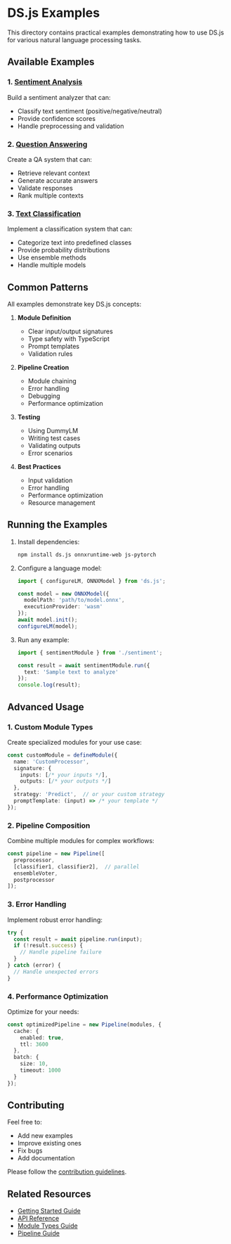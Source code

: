 # DS.js Examples

This directory contains practical examples demonstrating how to use DS.js for various natural language processing tasks.

## Available Examples

### 1. [Sentiment Analysis](sentiment/README.md)
Build a sentiment analyzer that can:
- Classify text sentiment (positive/negative/neutral)
- Provide confidence scores
- Handle preprocessing and validation

### 2. [Question Answering](qa/README.md)
Create a QA system that can:
- Retrieve relevant context
- Generate accurate answers
- Validate responses
- Rank multiple contexts

### 3. [Text Classification](classification/README.md)
Implement a classification system that can:
- Categorize text into predefined classes
- Provide probability distributions
- Use ensemble methods
- Handle multiple models

## Common Patterns

All examples demonstrate key DS.js concepts:

1. **Module Definition**
   - Clear input/output signatures
   - Type safety with TypeScript
   - Prompt templates
   - Validation rules

2. **Pipeline Creation**
   - Module chaining
   - Error handling
   - Debugging
   - Performance optimization

3. **Testing**
   - Using DummyLM
   - Writing test cases
   - Validating outputs
   - Error scenarios

4. **Best Practices**
   - Input validation
   - Error handling
   - Performance optimization
   - Resource management

## Running the Examples

1. Install dependencies:
   ```bash
   npm install ds.js onnxruntime-web js-pytorch
   ```

2. Configure a language model:
   ```typescript
   import { configureLM, ONNXModel } from 'ds.js';
   
   const model = new ONNXModel({
     modelPath: 'path/to/model.onnx',
     executionProvider: 'wasm'
   });
   await model.init();
   configureLM(model);
   ```

3. Run any example:
   ```typescript
   import { sentimentModule } from './sentiment';
   
   const result = await sentimentModule.run({
     text: 'Sample text to analyze'
   });
   console.log(result);
   ```

## Advanced Usage

### 1. Custom Module Types

Create specialized modules for your use case:

```typescript
const customModule = defineModule({
  name: 'CustomProcessor',
  signature: {
    inputs: [/* your inputs */],
    outputs: [/* your outputs */]
  },
  strategy: 'Predict',  // or your custom strategy
  promptTemplate: (input) => /* your template */
});
```

### 2. Pipeline Composition

Combine multiple modules for complex workflows:

```typescript
const pipeline = new Pipeline([
  preprocessor,
  [classifier1, classifier2],  // parallel
  ensembleVoter,
  postprocessor
]);
```

### 3. Error Handling

Implement robust error handling:

```typescript
try {
  const result = await pipeline.run(input);
  if (!result.success) {
    // Handle pipeline failure
  }
} catch (error) {
  // Handle unexpected errors
}
```

### 4. Performance Optimization

Optimize for your needs:

```typescript
const optimizedPipeline = new Pipeline(modules, {
  cache: {
    enabled: true,
    ttl: 3600
  },
  batch: {
    size: 10,
    timeout: 1000
  }
});
```

## Contributing

Feel free to:
- Add new examples
- Improve existing ones
- Fix bugs
- Add documentation

Please follow the [contribution guidelines](../../CONTRIBUTING.md).

## Related Resources

- [Getting Started Guide](../guides/getting-started.md)
- [API Reference](../api/README.md)
- [Module Types Guide](../guides/module-types.md)
- [Pipeline Guide](../guides/pipeline-guide.md)
